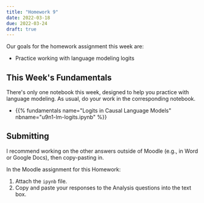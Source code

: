 ```yaml
---
title: "Homework 9"
date: 2022-03-18
due: 2022-03-24
draft: true
---
```


Our goals for the homework assignment this week are:

- Practice working with language modeling logits

## This Week's Fundamentals

There's only one notebook this week, designed to help you practice with language modeling. As usual, do your work in the corresponding notebook.

- {{% fundamentals name="Logits in Causal Language Models" nbname="u9n1-lm-logits.ipynb" %}}

## Submitting

I recommend working on the other answers outside of Moodle (e.g., in Word or Google Docs), then copy-pasting in.

In the Moodle assignment for this Homework:

1. Attach the `ipynb` file.
2. Copy and paste your responses to the Analysis questions into the text box.
